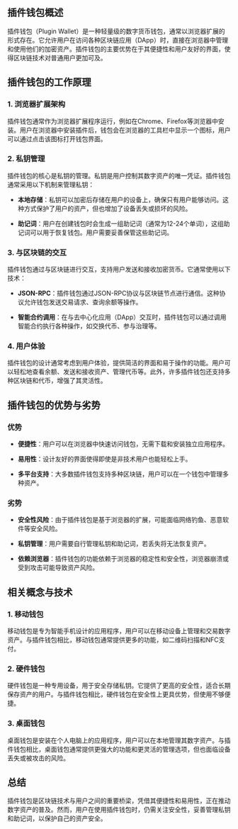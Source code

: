 ## 插件钱包概述

插件钱包（Plugin Wallet）是一种轻量级的数字货币钱包，通常以浏览器扩展的形式存在。它允许用户在访问各种区块链应用（DApp）时，直接在浏览器中管理和使用他们的加密资产。插件钱包的主要优势在于其便捷性和用户友好的界面，使得区块链技术对普通用户更加可及。

## 插件钱包的工作原理

### 1. 浏览器扩展架构

插件钱包通常作为浏览器扩展程序运行，例如在Chrome、Firefox等浏览器中安装。用户在浏览器中安装插件后，钱包会在浏览器的工具栏中显示一个图标，用户可以通过点击该图标打开钱包界面。

### 2. 私钥管理

插件钱包的核心是私钥的管理。私钥是用户控制其数字资产的唯一凭证。插件钱包通常采用以下机制来管理私钥：

- **本地存储**：私钥可以加密后存储在用户的设备上，确保只有用户能够访问。这种方式保护了用户的资产，但也增加了设备丢失或损坏的风险。

- **助记词**：用户在创建钱包时会生成一组助记词（通常为12-24个单词），这组助记词可以用于恢复钱包。用户需要妥善保管这些助记词。

### 3. 与区块链的交互

插件钱包通过与区块链进行交互，支持用户发送和接收加密货币。它通常使用以下技术：

- **JSON-RPC**：插件钱包通过JSON-RPC协议与区块链节点进行通信。这种协议允许钱包发送交易请求、查询余额等操作。

- **智能合约调用**：在与去中心化应用（DApp）交互时，插件钱包可以通过调用智能合约执行各种操作，如交换代币、参与治理等。

### 4. 用户体验

插件钱包的设计通常考虑到用户体验，提供简洁的界面和易于操作的功能。用户可以轻松地查看余额、发送和接收资产、管理代币等。此外，许多插件钱包还支持多种区块链和代币，增强了其灵活性。

## 插件钱包的优势与劣势

### 优势

- **便捷性**：用户可以在浏览器中快速访问钱包，无需下载和安装独立应用程序。

- **易用性**：设计友好的界面使得即使是非技术用户也能轻松上手。

- **多平台支持**：大多数插件钱包支持多种区块链，用户可以在一个钱包中管理多种资产。

### 劣势

- **安全性风险**：由于插件钱包是基于浏览器的扩展，可能面临网络钓鱼、恶意软件等安全风险。

- **私钥管理**：用户需要自行管理私钥和助记词，若丢失将无法恢复资产。

- **依赖浏览器**：插件钱包的功能依赖于浏览器的稳定性和安全性，浏览器崩溃或受到攻击可能导致资产风险。

## 相关概念与技术

### 1. 移动钱包

移动钱包是专为智能手机设计的应用程序，用户可以在移动设备上管理和交易数字资产。与插件钱包相比，移动钱包通常提供更多的功能，如二维码扫描和NFC支付。

### 2. 硬件钱包

硬件钱包是一种专用设备，用于安全存储私钥。它提供了更高的安全性，适合长期保存资产的用户。与插件钱包相比，硬件钱包在安全性上更具优势，但使用不够便捷。

### 3. 桌面钱包

桌面钱包是安装在个人电脑上的应用程序，用户可以在本地管理其数字资产。与插件钱包相比，桌面钱包通常提供更强大的功能和更灵活的管理选项，但也面临设备丢失或被攻击的风险。

## 总结

插件钱包是区块链技术与用户之间的重要桥梁，凭借其便捷性和易用性，正在推动数字资产的普及。然而，用户在使用插件钱包时，仍需关注安全性，妥善管理私钥和助记词，以保护自己的资产安全。
